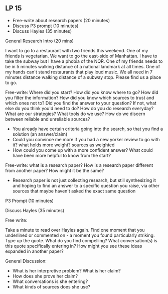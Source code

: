 ## LP 15

- Free-write about research papers (20 minutes)
- Discuss P3 prompt (10 minutes)
- Discuss Hayles (35 minutes)

General Research Intro (20 mins)

I want to go to a restaurant with two friends this weekend. One of my friends is vegetarian. We want to go the east-side of Manhattan. I have to take the subway but I have a phobia of the NQR. One of my friends needs to be in 5 minutes walking distance of a national landmark at all times. One of my hands can't stand restaurants that play loud music. We all need in 7 minutes distance walking distance of a subway stop. Please find us a place to go.

Free-write: Where did you start? How did you know where to go? How did you filter the information? How did you know which sources to trust and which ones not to? Did you find the answer to your question? If not, what else do you think you'd need to do? How do you do research everyday? What are our strategies? What tools do we use? How do we discern between reliable and unreliable sources?

- You already have certain criteria going into the search, so that you find a solution (an answer/claim)
- Could you convince me more if you had a new yorker review to go with it? what holds more weight? sources as weighted
- How could you come up with a more confident answer? What could have been more helpful to know from the start?

Free-write: what is a research paper? How is a research paper different from another paper? How might it be the same?

- Research paper is not just collecting research, but still synthesizing it and hoping to find an answer to a specific question you raise, via other sources that maybe haven't asked the exact same question

P3 Prompt (10 minutes)

Discuss Hayles (35 minutes)

Free write:

Take a minute to read over Hayles again. Find one moment that you underlined or commented on - a moment you found particularly striking. Type up the quote. What do you find compelling? What conversation(s) is this quote specifically entering in? How might you see these ideas expanded in another paper?

General Discussion:

- What is her interpretive problem? What is her claim?
- How does she prove her claim?
- What conversations is she entering?
- What kinds of sources does she use?
